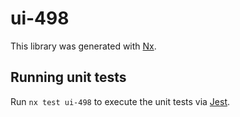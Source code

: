 # ui-498

This library was generated with [Nx](https://nx.dev).

## Running unit tests

Run `nx test ui-498` to execute the unit tests via [Jest](https://jestjs.io).
